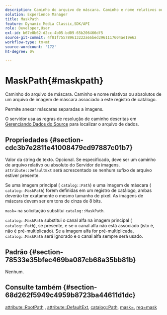 ```yaml
---
description: Caminho do arquivo de máscara. Caminho e nome relativos ou absolutos de um arquivo de imagem de máscara associado a este registro de catálogo.
solution: Experience Manager
title: MaskPath
feature: Dynamic Media Classic,SDK/API
role: Developer,User
exl-id: b67e0b62-d2cc-4b05-bd09-65b206466df5
source-git-commit: 4f81f755789613222a66bed2961117604ae19e62
workflow-type: tm+mt
source-wordcount: '172'
ht-degree: 0%

---
```


# MaskPath{#maskpath}

Caminho do arquivo de máscara. Caminho e nome relativos ou absolutos de um arquivo de imagem de máscara associado a este registro de catálogo.

Permite anexar máscaras separadas a imagens.

O servidor usa as regras de resolução de caminho descritas em [Gerenciando Dados do Source](/help/aem-is-ir-api/is-api/image-serving-api-ref/c-configuration-and-administration/c-configuration-and-administration.md) para localizar o arquivo de dados.

## Propriedades {#section-cdc3b7e2811e41008479cd97887c01b7}

Valor da string de texto. Opcional. Se especificado, deve ser um caminho de arquivo relativo ou absoluto do Servidor de imagens. `attribute::DefaultExt` será acrescentado se nenhum sufixo de arquivo estiver presente.

Se uma imagem principal ( `catalog::Path`) e uma imagem de máscara ( `catalog::MaskPath`) forem definidas em um registro de catálogo, ambas deverão ter exatamente o mesmo tamanho de pixel. As imagens de máscara devem ser em tons de cinza de 8 bits.

`mask=` na solicitação substitui `catalog::MaskPath`.

`catalog::MaskPath` substitui o canal alfa na imagem principal ( `catalog::Path`), se presente, e se o canal alfa não está associado (isto é, não é pré-multiplicado). Se a imagem alfa for pré-multiplicada, `catalog::MaskPath` será ignorado e o canal alfa sempre será usado.

## Padrão {#section-78533e35bfec469ba087cb68a35bb81b}

Nenhum.

## Consulte também {#section-68d262f5949c4959b8723ba44611d1dc}

[attribute::RootPath](/help/aem-is-ir-api/is-api/image-catalog/image-serving-api-ref/c-image-catalog-reference/c-attributes-reference/r-rootpath.md) , [attribute::DefaultExt](/help/aem-is-ir-api/is-api/image-catalog/image-serving-api-ref/c-image-catalog-reference/c-attributes-reference/r-defaultext.md), [catalog::Path](../../../../../../is-api/image-catalog/image-serving-api-ref/c-image-catalog-reference/c-image-svg-data-reference/c-image-data-reference/r-path-cat.md#reference-306afcaff172440ca81b85da8d78213c), [mask=](/help/aem-is-ir-api/is-api/http-ref/image-serving-api-ref/c-http-protocol-reference/c-command-reference/r-mask.md), [req=mask](/help/aem-is-ir-api/is-api/http-ref/image-serving-api-ref/c-http-protocol-reference/c-command-reference/r-req/r-req.md)
